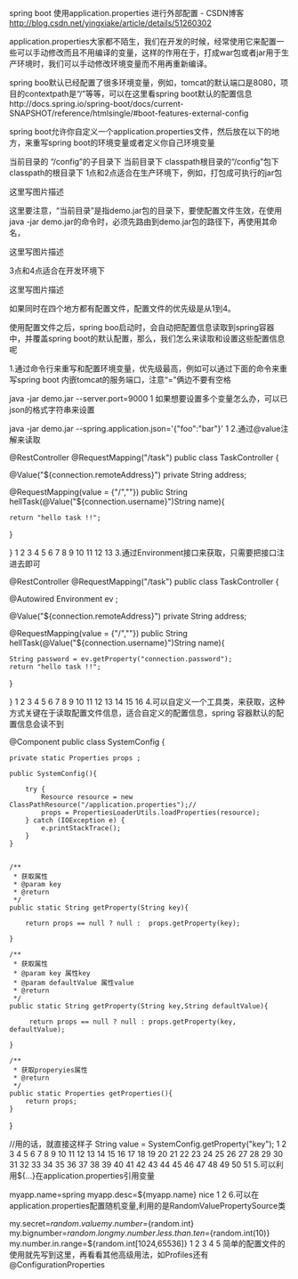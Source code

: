 spring boot 使用application.properties 进行外部配置 - CSDN博客 http://blog.csdn.net/yingxiake/article/details/51260302

application.properties大家都不陌生，我们在开发的时候，经常使用它来配置一些可以手动修改而且不用编译的变量，这样的作用在于，打成war包或者jar用于生产环境时，我们可以手动修改环境变量而不用再重新编译。

spring boo默认已经配置了很多环境变量，例如，tomcat的默认端口是8080，项目的contextpath是“/”等等，可以在这里看spring boot默认的配置信息http://docs.spring.io/spring-boot/docs/current-SNAPSHOT/reference/htmlsingle/#boot-features-external-config

spring boot允许你自定义一个application.properties文件，然后放在以下的地方，来重写spring boot的环境变量或者定义你自己环境变量

当前目录的 “/config”的子目录下
当前目录下
classpath根目录的“/config”包下
classpath的根目录下
1点和2点适合在生产环境下，例如，打包成可执行的jar包

这里写图片描述

这里要注意，“当前目录”是指demo.jar包的目录下，要使配置文件生效，在使用java -jar demo.jar的命令时，必须先路由到demo.jar包的路径下，再使用其命名，

这里写图片描述

3点和4点适合在开发环境下

这里写图片描述

如果同时在四个地方都有配置文件，配置文件的优先级是从1到4。

使用配置文件之后，spring boo启动时，会自动把配置信息读取到spring容器中，并覆盖spring boot的默认配置，那么，我们怎么来读取和设置这些配置信息呢

1.通过命令行来重写和配置环境变量，优先级最高，例如可以通过下面的命令来重写spring boot 内嵌tomcat的服务端口，注意“=”俩边不要有空格

java -jar demo.jar --server.port=9000
1
如果想要设置多个变量怎么办，可以已json的格式字符串来设置

java -jar demo.jar --spring.application.json='{"foo":"bar"}'
1
2.通过@value注解来读取

@RestController
@RequestMapping("/task")
public class TaskController {

@Value("${connection.remoteAddress}") private String address;

@RequestMapping(value = {"/",""})
public String hellTask(@Value("${connection.username}")String name){

    return "hello task !!";
}

}
1
2
3
4
5
6
7
8
9
10
11
12
13
3.通过Environment接口来获取，只需要把接口注进去即可

@RestController
@RequestMapping("/task")
public class TaskController {

@Autowired Environment ev ;

@Value("${connection.remoteAddress}") private String address;

@RequestMapping(value = {"/",""})
public String hellTask(@Value("${connection.username}")String name){

    String password = ev.getProperty("connection.password");
    return "hello task !!";
}

}
1
2
3
4
5
6
7
8
9
10
11
12
13
14
15
16
4.可以自定义一个工具类，来获取，这种方式关键在于读取配置文件信息，适合自定义的配置信息，spring 容器默认的配置信息会读不到

@Component
public class SystemConfig {

    private static Properties props ;

    public SystemConfig(){

        try {
            Resource resource = new ClassPathResource("/application.properties");//
            props = PropertiesLoaderUtils.loadProperties(resource);
        } catch (IOException e) {
            e.printStackTrace();
        }
    }


    /**
     * 获取属性
     * @param key
     * @return
     */
    public static String getProperty(String key){

        return props == null ? null :  props.getProperty(key);

    }

    /**
     * 获取属性
     * @param key 属性key
     * @param defaultValue 属性value
     * @return
     */
    public static String getProperty(String key,String defaultValue){

         return props == null ? null : props.getProperty(key, defaultValue);

    }

    /**
     * 获取properyies属性
     * @return
     */
    public static Properties getProperties(){
        return props;
    }

}

//用的话，就直接这样子
String value = SystemConfig.getProperty("key");
1
2
3
4
5
6
7
8
9
10
11
12
13
14
15
16
17
18
19
20
21
22
23
24
25
26
27
28
29
30
31
32
33
34
35
36
37
38
39
40
41
42
43
44
45
46
47
48
49
50
51
5.可以利用${…}在application.properties引用变量

myapp.name=spring
myapp.desc=${myapp.name} nice
1
2
6.可以在application.properties配置随机变量,利用的是RandomValuePropertySource类

my.secret=${random.value}
my.number=${random.int}
my.bignumber=${random.long}
my.number.less.than.ten=${random.int(10)}
my.number.in.range=${random.int[1024,65536]}
1
2
3
4
5
简单的配置文件的使用就先写到这里，再看看其他高级用法，如Profiles还有@ConfigurationProperties
